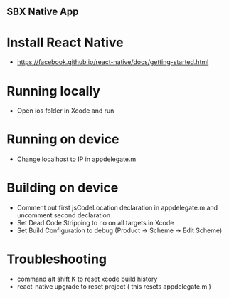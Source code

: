 ## SBX Native App

# Install React Native
- https://facebook.github.io/react-native/docs/getting-started.html

# Running locally
- Open ios folder in Xcode and run

# Running on device
- Change localhost to IP in appdelegate.m

# Building on device
- Comment out first jsCodeLocation declaration in appdelegate.m and uncomment second declaration
- Set Dead Code Stripping to no on all targets in Xcode
- Set Build Configuration to debug (Product -> Scheme -> Edit Scheme)

# Troubleshooting
- command alt shift K to reset xcode build history
- react-native upgrade to reset project ( this resets appdelegate.m )
